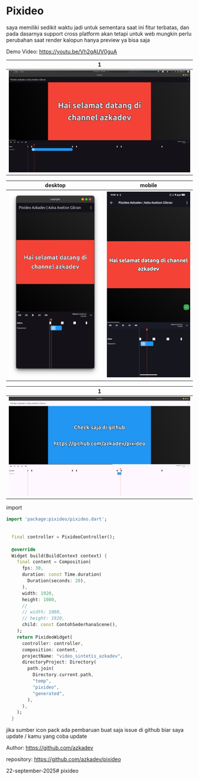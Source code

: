  # Pixideo


saya memiliki sedikit waktu jadi untuk sementara saat ini fitur terbatas, dan pada dasarnya support cross platform akan tetapi untuk web mungkin perlu perubahan saat render kalopun hanya preview ya bisa saja


Demo Video: https://youtu.be/Vh2gAUV0guA


| 1                        |
|--------------------------|
| ![](./screenshots/1.png) |


| desktop                        | mobile                        |
|--------------------------------|-------------------------------|
| ![](./screenshots/desktop.png) | ![](./screenshots/mobile.png) |


| 1                        |
|--------------------------|
| ![](./screenshots/4.png) |


import

```dart
import 'package:pixideo/pixideo.dart';
```


```dart

  final controller = PixideoController();

  @override
  Widget build(BuildContext context) {
    final content = Composition(
      fps: 30,
      duration: const Time.duration(
        Duration(seconds: 20),
      ),
      width: 1920,
      height: 1080,
      //
      // width: 1080,
      // height: 1920,
      child: const ContohSederhanaScene(),
    );
    return PixideoWidget(
      controller: controller,
      composition: content,
      projectName: "video_sintetis_azkadev",
      directoryProject: Directory(
        path.join(
          Directory.current.path,
          "temp",
          "pixideo",
          "generated",
        ),
      ),
    );
  }
```


jika sumber icon pack ada pembaruan buat saja issue di github biar saya update / kamu yang coba update


Author: https://github.com/azkadev

repository: https://github.com/azkadev/pixideo

22-september-2025# pixideo
